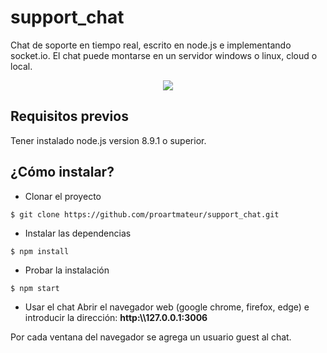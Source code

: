# support_chat
Chat de soporte en tiempo real, escrito en node.js e implementando socket.io.
El chat puede montarse en un servidor windows o linux, cloud o local.

<center>
<img src="https://media.giphy.com/media/1rQnlJ9WWYS15HWJqG/giphy.gif" />
</center>

## Requisitos previos
Tener instalado node.js version 8.9.1 o superior.


## ¿Cómo instalar?
+ Clonar el proyecto

```{r, engine='bash', count_lines}
$ git clone https://github.com/proartmateur/support_chat.git
```
+ Instalar las dependencias
```{r, engine='bash', count_lines}
$ npm install
```
+ Probar la instalación
```{r, engine='bash', count_lines}
$ npm start
```
+ Usar el chat
Abrir el navegador web (google chrome, firefox, edge) e introducir la dirección: **http:\\\\127.0.0.1:3006**

Por cada ventana del navegador se agrega un usuario guest al chat.
